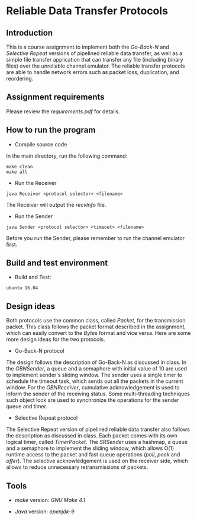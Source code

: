 # Reliable Data Transfer Protocols

## Introduction

This is a course assignment to implement both the *Go-Back-N* and *Selective Repeat* versions of pipelined reliable data transfer, as well as a simple file transfer application that can transfer any file (including binary files) over the unreliable channel emulator. The reliable transfer protocols are able to handle network errors such as packet loss, duplication, and reordering.

## Assignment requirements
Please review the *requirements.pdf* for details.

## How to run the program

+ Compile source code

In the main directory, run the following command:

```
make clean
make all
```

+ Run the Receiver
```
java Receiver <protocol selector> <filename>
```

The Receiver will output the *recvInfo* file.

+ Run the Sender
```
java Sender <protocol selector> <timeout> <filename>
```

Before you run the Sender, please remember to run the channel emulator first.

## Build and test environment

+ Build and Test: 
```
ubuntu 16.04
```

## Design ideas

Both protocols use the common class, called *Packet*, for the transmission packet. This class follows the packet format described in the assignment, which can easily convert to the *Bytes* format and vice versa. Here are some more design ideas for the two protocols.

+ Go-Back-N protocol

The design follows the description of Go-Back-N as discussed in class. In the *GBNSender*, a queue and a semaphore with initial value of 10 are used to implement sender's sliding window. The sender uses a single timer to schedule the timeout task, which sends out all the packets in the current window. For the *GBNReceiver*, cumulative acknowledgement is used to inform the sender of the receiving status. Some multi-threading techniques such object lock are used to synchronize the operations for the sender queue and timer.

+ Selective Repeat protocol

The Selective Repeat version of pipelined reliable data transfer also follows the description as discussed in class. Each packet comes with its own logical timer, called *TimerPacket*. The *SRSender* uses a hashmap, a queue and a semaphore to implement the sliding window, which allows O(1) runtime access to the packet and fast queue operations (*poll*, *peek* and *offer*). The selective acknowledgement is used on the receiver side, which allows to reduce unnecessary retransmissions of packets.


## Tools

+ *make* version: *GNU Make 4.1*

+ *Java* version: *openjdk-9*